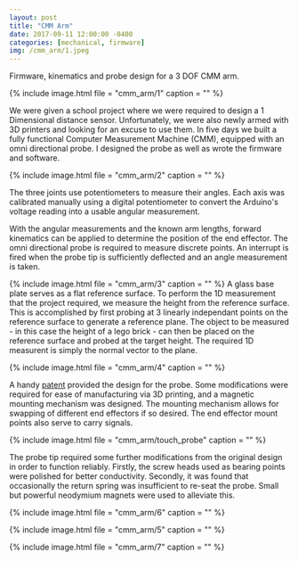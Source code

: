 ```yaml
---
layout: post
title: "CMM Arm"
date: 2017-09-11 12:00:00 -0400
categories: [mechanical, firmware]
img: /cmm_arm/1.jpeg
---
```


Firmware, kinematics and probe design for a 3 DOF CMM arm.

{% include image.html
file = "cmm_arm/1"
caption = ""
%}

We were given a school project where we were required to design a 1 Dimensional distance sensor.
Unfortunately, we were also newly armed with 3D printers and looking for an excuse to use them.
In five days we built a fully functional Computer Measurement Machine (CMM), equipped with an omni directional probe.
I designed the probe as well as wrote the firmware and software.

{% include image.html
file = "cmm_arm/2"
caption = ""
%}

The three joints use potentiometers to measure their angles. Each axis was calibrated manually using a digital potentiometer to convert the Arduino's voltage reading into a usable angular measurement.

With the angular measurements and the known arm lengths, forward kinematics can be applied to determine the position of the end effector. The omni directional probe is required to measure discrete points. An interrupt is fired when the probe tip is sufficiently deflected and an angle measurement is taken.

{% include image.html
file = "cmm_arm/3"
caption = ""
%}
A glass base plate serves as a flat reference surface. To perform the 1D measurement that the project required, we measure the height from the reference surface. This is accomplished by first probing at 3 linearly independant points on the reference surface to generate a reference plane. The object to be measured - in this case the height of a lego brick - can then be placed on the reference surface and probed at the target height. The required 1D measurent is simply the normal vector to the plane.

{% include image.html
file = "cmm_arm/4"
caption = ""
%}

A handy [patent](https://patentimages.storage.googleapis.com/d1/ee/89/f629c32d8da649/US5146691.pdf) provided the design for the probe. Some modifications were required for ease of manufacturing via 3D printing, and a magnetic mounting mechanism was designed. The mounting mechanism allows for swapping of different end effectors if so desired. The end effector mount points also serve to carry signals.

{% include image.html
file = "cmm_arm/touch_probe"
caption = ""
%}

The probe tip required some further modifications from the original design in order to function reliably. Firstly, the screw heads used as bearing points were polished for better conductivity. Secondly, it was found that occasionally the return spring was insufficient to re-seat the probe. Small but powerful neodymium magnets were used to alleviate this.

{% include image.html
file = "cmm_arm/6"
caption = ""
%}

{% include image.html
file = "cmm_arm/5"
caption = ""
%}

{% include image.html
file = "cmm_arm/7"
caption = ""
%}
